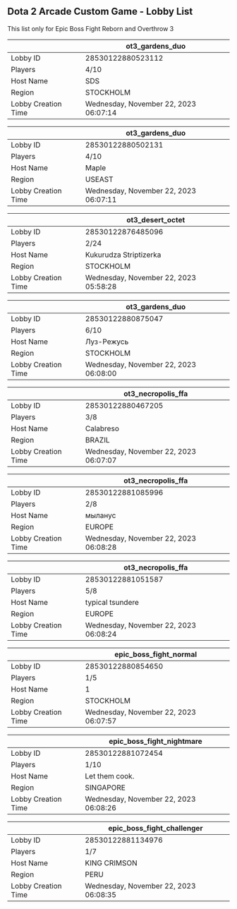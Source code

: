 ## Dota 2 Arcade Custom Game - Lobby List

This list only for Epic Boss Fight Reborn and Overthrow 3

|  | ot3_gardens_duo |
| ------ | ------ |
| Lobby ID | 28530122880523112 |
| Players | 4/10 |
| Host Name | SDS |
| Region | STOCKHOLM |
| Lobby Creation Time | Wednesday, November 22, 2023 06:07:14 |


|  | ot3_gardens_duo |
| ------ | ------ |
| Lobby ID | 28530122880502131 |
| Players | 4/10 |
| Host Name | Maple |
| Region | USEAST |
| Lobby Creation Time | Wednesday, November 22, 2023 06:07:11 |


|  | ot3_desert_octet |
| ------ | ------ |
| Lobby ID | 28530122876485096 |
| Players | 2/24 |
| Host Name | Kukurudza Striptizerka |
| Region | STOCKHOLM |
| Lobby Creation Time | Wednesday, November 22, 2023 05:58:28 |


|  | ot3_gardens_duo |
| ------ | ------ |
| Lobby ID | 28530122880875047 |
| Players | 6/10 |
| Host Name | Луз-Режусь |
| Region | STOCKHOLM |
| Lobby Creation Time | Wednesday, November 22, 2023 06:08:00 |


|  | ot3_necropolis_ffa |
| ------ | ------ |
| Lobby ID | 28530122880467205 |
| Players | 3/8 |
| Host Name | Calabreso |
| Region | BRAZIL |
| Lobby Creation Time | Wednesday, November 22, 2023 06:07:07 |


|  | ot3_necropolis_ffa |
| ------ | ------ |
| Lobby ID | 28530122881085996 |
| Players | 2/8 |
| Host Name | мыланус |
| Region | EUROPE |
| Lobby Creation Time | Wednesday, November 22, 2023 06:08:28 |


|  | ot3_necropolis_ffa |
| ------ | ------ |
| Lobby ID | 28530122881051587 |
| Players | 5/8 |
| Host Name | typical tsundere |
| Region | EUROPE |
| Lobby Creation Time | Wednesday, November 22, 2023 06:08:24 |


|  | epic_boss_fight_normal |
| ------ | ------ |
| Lobby ID | 28530122880854650 |
| Players | 1/5 |
| Host Name | 1 |
| Region | STOCKHOLM |
| Lobby Creation Time | Wednesday, November 22, 2023 06:07:57 |


|  | epic_boss_fight_nightmare |
| ------ | ------ |
| Lobby ID | 28530122881072454 |
| Players | 1/10 |
| Host Name | Let them cook. |
| Region | SINGAPORE |
| Lobby Creation Time | Wednesday, November 22, 2023 06:08:26 |


|  | epic_boss_fight_challenger |
| ------ | ------ |
| Lobby ID | 28530122881134976 |
| Players | 1/7 |
| Host Name | KING  CRIMSON |
| Region | PERU |
| Lobby Creation Time | Wednesday, November 22, 2023 06:08:35 |


